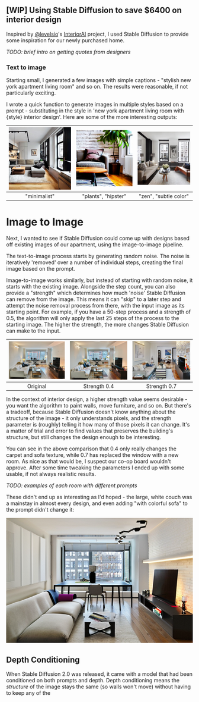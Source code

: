 ## \[WIP\] Using Stable Diffusion to save $6400 on interior design

Inspired by [@levelsio](https://twitter.com/levelsio)'s [InteriorAI](https://interiorai.com/) project, I used Stable Diffusion to provide some inspiration for our newly purchased home.

_TODO: brief intro on getting quotes from designers_

### Text to image

Starting small, I generated a few images with simple captions - "stylish new york apartment living room" and so on. The results were reasonable, if not particularly exciting.

I wrote a quick function to generate images in multiple styles based on a prompt - substituting in the style in 'new york apartment living room with {style} interior design'. Here are some of the more interesting outputs:

| ![Generated 'minimalist' interior design image](/docs/assets/images/interior-design/plain-prompt.jpg) | ![Generated 'hipster', 'plants' interior design image](/docs/assets/images/interior-design/plain-prompt-2.png) | ![Generated 'zen', 'subtle color' interior design image](/docs/assets/images/interior-design/plain-prompt-3.jpg) |
| :---: | :---: | :---: |
| "minimalist" | "plants", "hipster" | "zen", "subtle color" |

# Image to Image

Next, I wanted to see if Stable Diffusion could come up with designs based off existing images of our apartment, using the image-to-image pipeline.

The text-to-image process starts by generating random noise. The noise is iteratively 'removed' over a number of individual steps, creating the final image based on the prompt.

Image-to-image works similarly, but instead of starting with random noise, it starts with the existing image. Alongside the step count, you can also provide a "strength" which determines how much 'noise' Stable Diffusion can remove from the image. This means it can "skip" to a later step and attempt the noise removal process from there, with the input image as its starting point. For example, if you have a 50-step process and a strength of 0.5, the algorithm will only apply the last 25 steps of the process to the starting image. The higher the strength, the more changes Stable Diffusion can make to the input.

| ![Original](/docs/assets/images/interior-design/original.png) | ![Strength 0.4](/docs/assets/images/interior-design/living-bohemian-strength-0-35.png) | ![Strength 0.7](/docs/assets/images/interior-design/living-bohemian-strength-0-7.png) |
| :---: | :---: | :---: |
| Original | Strength 0.4 | Strength 0.7 |

In the context of interior design, a higher strength value seems desirable - you want the algorithm to paint walls, move furniture, and so on. But there's a tradeoff, because Stable Diffusion doesn't know anything about the structure of the image - it only understands pixels, and the strength parameter is (roughly) telling it how many of those pixels it can change. It's a matter of trial and error to find values that preserves the building's structure, but still changes the design enough to be interesting.

You can see in the above comparison that 0.4 only really changes the carpet and sofa texture, while 0.7 has replaced the window with a new room. As nice as that would be, I suspect our co-op board wouldn't approve. After some time tweaking the parameters I ended up with some usable, if not always realistic results.

_TODO: examples of each room with different prompts_

These didn't end up as interesting as I'd hoped - the large, white couch was a mainstay in almost every design, and even adding "with colorful sofa" to the prompt didn't change it:

![colourful sofa](/docs/assets/images/interior-design/colorful-sofa.png)

## Depth Conditioning

When Stable Diffusion 2.0 was released, it came with a model that had been conditioned on both prompts and depth. Depth conditioning means the _structure_ of the image stays the same (so walls won't move) without having to keep any of the 